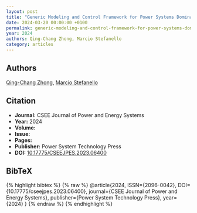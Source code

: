 ```yaml
---
layout: post
title: "Generic Modeling and Control Framework for Power Systems Dominated by Power Converters Connected Through a Passive Transmission and Distribution Grid"
date: 2024-03-20 00:00:00 +0100
permalink: generic-modeling-and-control-framework-for-power-systems-dominated-by-power-converters-connected-through-a-passive-transmission-and-distribution-grid
year: 2024
authors: Qing-Chang Zhong, Marcio Stefanello
category: articles
---
```

 
## Authors
[Qing-Chang Zhong](authors/qing_chang_zhong), [Marcio Stefanello](authors/marcio_stefanello)
 
## Citation
- **Journal:** CSEE Journal of Power and Energy Systems
- **Year:** 2024
- **Volume:** 
- **Issue:** 
- **Pages:** 
- **Publisher:** Power System Technology Press
- **DOI:** [10.17775/CSEEJPES.2023.06400](https://doi.org/10.17775/CSEEJPES.2023.06400)
 
## BibTeX
{% highlight bibtex %}
{% raw %}
@article{2024, ISSN={2096-0042},
  DOI={10.17775/cseejpes.2023.06400},
  journal={CSEE Journal of Power and Energy Systems},
  publisher={Power System Technology Press},
  year={2024}
}
{% endraw %}
{% endhighlight %}
 
